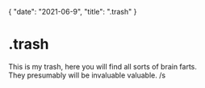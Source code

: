 {
   "date": "2021-06-9",
   "title": ".trash"
}

# .trash
This is my trash, here you will find all sorts of brain farts.  
They  presumably will be invaluable valuable. /s
